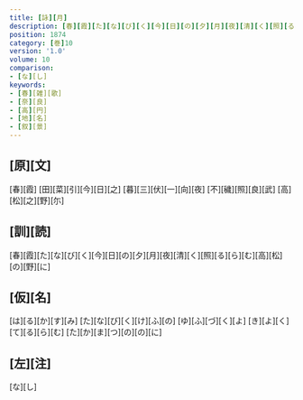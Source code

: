 ```yaml
---
title: [詠][月]
description: [春][霞][た][な][び][く][今][日][の][夕][月][夜][清][く][照][る][ら][む][高][松][の][野][に]
position: 1874
category: [巻]10
version: '1.0'
volume: 10
comparison:
- [な][し]
keywords:
- [春][雑][歌]
- [奈][良]
- [高][円]
- [地][名]
- [叙][景]
---
```


## [原][文]

[春][霞] [田][菜][引][今][日][之] [暮][三][伏][一][向][夜] [不][穢][照][良][武] [高][松][之][野][尓]

## [訓][読]

[春][霞][た][な][び][く][今][日][の][夕][月][夜][清][く][照][る][ら][む][高][松][の][野][に]

## [仮][名]

[は][る][か][す][み] [た][な][び][く][け][ふ][の] [ゆ][ふ][づ][く][よ] [き][よ][く][て][る][ら][む] [た][か][ま][つ][の][の][に]

## [左][注]

[な][し]
